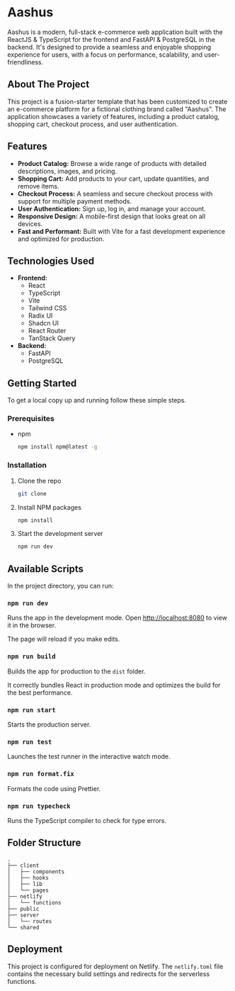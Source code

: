 
# Aashus

Aashus is a modern, full-stack e-commerce web application built with the ReactJS & TypeScript for the frontend and FastAPI & PostgreSQL in the backend. It's designed to provide a seamless and enjoyable shopping experience for users, with a focus on performance, scalability, and user-friendliness.

## About The Project

This project is a fusion-starter template that has been customized to create an e-commerce platform for a fictional clothing brand called "Aashus". The application showcases a variety of features, including a product catalog, shopping cart, checkout process, and user authentication.

## Features

*   **Product Catalog:** Browse a wide range of products with detailed descriptions, images, and pricing.
*   **Shopping Cart:** Add products to your cart, update quantities, and remove items.
*   **Checkout Process:** A seamless and secure checkout process with support for multiple payment methods.
*   **User Authentication:** Sign up, log in, and manage your account.
*   **Responsive Design:** A mobile-first design that looks great on all devices.
*   **Fast and Performant:** Built with Vite for a fast development experience and optimized for production.

## Technologies Used

*   **Frontend:**
    *   React
    *   TypeScript
    *   Vite
    *   Tailwind CSS
    *   Radix UI
    *   Shadcn UI
    *   React Router
    *   TanStack Query
*   **Backend:**
    *   FastAPI
    *   PostgreSQL


## Getting Started

To get a local copy up and running follow these simple steps.

### Prerequisites

*   npm
    ```sh
    npm install npm@latest -g
    ```

### Installation

1.  Clone the repo
    ```sh
    git clone
    ```
2.  Install NPM packages
    ```sh
    npm install
    ```
3.  Start the development server
    ```sh
    npm run dev
    ```

## Available Scripts

In the project directory, you can run:

### `npm run dev`

Runs the app in the development mode. Open [http://localhost:8080](http://localhost:8080) to view it in the browser.

The page will reload if you make edits.

### `npm run build`

Builds the app for production to the `dist` folder.

It correctly bundles React in production mode and optimizes the build for the best performance.

### `npm run start`

Starts the production server.

### `npm run test`

Launches the test runner in the interactive watch mode.

### `npm run format.fix`

Formats the code using Prettier.

### `npm run typecheck`

Runs the TypeScript compiler to check for type errors.

## Folder Structure

```
.
├── client
│   ├── components
│   ├── hooks
│   ├── lib
│   └── pages
├── netlify
│   └── functions
├── public
├── server
│   └── routes
└── shared
```

## Deployment

This project is configured for deployment on Netlify. The `netlify.toml` file contains the necessary build settings and redirects for the serverless functions.
